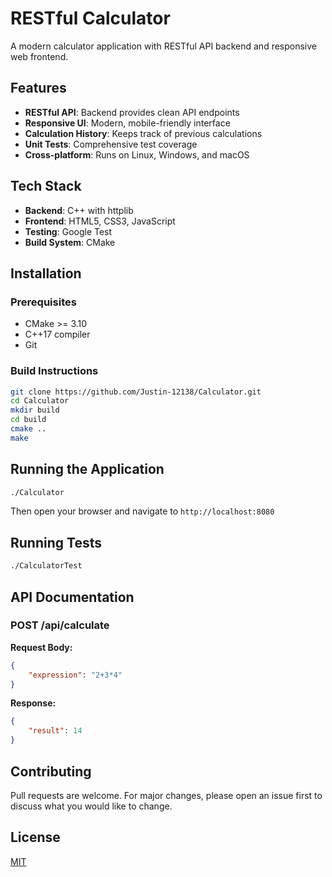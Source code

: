 # RESTful Calculator

A modern calculator application with RESTful API backend and responsive web frontend.

## Features

- **RESTful API**: Backend provides clean API endpoints
- **Responsive UI**: Modern, mobile-friendly interface
- **Calculation History**: Keeps track of previous calculations
- **Unit Tests**: Comprehensive test coverage
- **Cross-platform**: Runs on Linux, Windows, and macOS

## Tech Stack

- **Backend**: C++ with httplib
- **Frontend**: HTML5, CSS3, JavaScript
- **Testing**: Google Test
- **Build System**: CMake

## Installation

### Prerequisites
- CMake >= 3.10
- C++17 compiler
- Git

### Build Instructions

```bash
git clone https://github.com/Justin-12138/Calculator.git
cd Calculator
mkdir build
cd build
cmake ..
make
```

## Running the Application

```bash
./Calculator
```

Then open your browser and navigate to `http://localhost:8080`

## Running Tests

```bash
./CalculatorTest
```

## API Documentation

### POST /api/calculate

**Request Body:**
```json
{
    "expression": "2+3*4"
}
```

**Response:**
```json
{
    "result": 14
}
```

## Contributing

Pull requests are welcome. For major changes, please open an issue first to discuss what you would like to change.

## License

[MIT](https://choosealicense.com/licenses/mit/)
